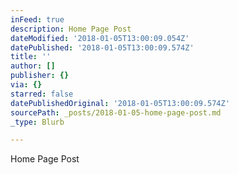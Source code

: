 ```yaml
---
inFeed: true
description: Home Page Post
dateModified: '2018-01-05T13:00:09.054Z'
datePublished: '2018-01-05T13:00:09.574Z'
title: ''
author: []
publisher: {}
via: {}
starred: false
datePublishedOriginal: '2018-01-05T13:00:09.574Z'
sourcePath: _posts/2018-01-05-home-page-post.md
_type: Blurb

---
```

Home Page Post